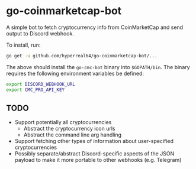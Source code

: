 # go-coinmarketcap-bot

A simple bot to fetch cryptocurrency info from CoinMarketCap and send output to Discord webhook.

To install, run:
```bash
go get -u github.com/hyperreal64/go-coinmarketcap-bot/...
```

The above should install the `go-cmc-bot` binary into `$GOPATH/bin`.
The binary requires the following environment variables be defined:
```bash
export DISCORD_WEBHOOK_URL
export CMC_PRO_API_KEY
```

## TODO
* Support potentially all cryptocurrencies
    + Abstract the cryptocurrency icon urls
    + Abstract the command line arg handling
* Support fetching other types of information about user-specified cryptocurrencies
* Possibly separate/abstract Discord-specific aspects of the JSON payload to make it more portable to other webhooks (e.g. Telegram)
